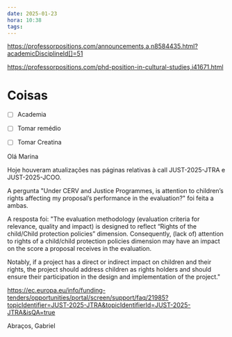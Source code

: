 ```yaml
---
date: 2025-01-23
hora: 10:38
tags:
---
```

https://professorpositions.com/announcements,a,n8584435.html?academicDisciplineId[]=51


https://professorpositions.com/phd-position-in-cultural-studies,i41671.html


# Coisas
- [ ] Academia
- [ ] Tomar remédio
- [ ] Tomar Creatina


Olá Marina


Hoje houveram atualizações nas páginas relativas à call JUST-2025-JTRA e JUST-2025-JCOO. 

A pergunta "Under CERV and Justice Programmes, is attention to children’s rights affecting my proposal’s performance in the evaluation?" foi feita a ambas. 

A resposta foi:
"The evaluation methodology (evaluation criteria for relevance, quality and impact) is designed to reflect “Rights of the child/Child protection policies” dimension. Consequently, (lack of) attention to rights of a child/child protection policies dimension may have an impact on the score a proposal receives in the evaluation.

Notably, if a project has a direct or indirect impact on children and their rights, the project should address children as rights holders and should ensure their participation in the design and implementation of the project."

https://ec.europa.eu/info/funding-tenders/opportunities/portal/screen/support/faq/21985?topicIdentifier=JUST-2025-JTRA&topicIdentifierId=JUST-2025-JTRA&isQA=true


Abraços,
Gabriel